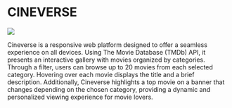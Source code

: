 <h1>CINEVERSE</h1>
<img src="https://i.ibb.co/59BsrRX/logo-Cinevercee.png" alt"logo"/>
<br/>
<p>Cineverse is a responsive web platform designed to offer a seamless experience on all devices. Using The Movie Database (TMDb) API, it presents an interactive gallery with movies organized by categories. Through a filter, users can browse up to 20 movies from each selected category. Hovering over each movie displays the title and a brief description. Additionally, Cineverse highlights a top movie on a banner that changes depending on the chosen category, providing a dynamic and personalized viewing experience for movie lovers.</p>
